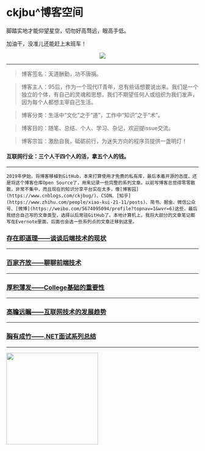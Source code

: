# ckjbu^博客空间

脚踏实地才能仰望星空，切勿好高骛远，眼高手低。 

加油干，没准儿还能赶上末班车！

<div align="center">
    <img src="https://raw.githubusercontent.com/ckjbug/xiaokui/master/image/bloglogo1.png"> 
</div>

****

> 博客签名：天道酬勤，功不唐捐。

> 博客主人：95后，作为一个现代IT青年，总有些话想要说出来。我们是一个独立的个体，有自己的灵魂和思想，我们不期望任何人或组织为我们发声，因为每个人都想主宰自己生活。

> 博客分类：生活中“文化”之于“道”，工作中“知识”之于“术”。

> 博客目的：随笔、总结、个人、学习、杂记，欢迎提issue交流。

> 博客宗旨：激励自我，砥砺前行，为迷失方向的程序员提供一盏明灯！

#### 互联网行业：三个人干四个人的活，拿五个人的钱。

---------

`` 2019年伊始，将博客移植到GitHub，本来打算使用才免费的私有库，最后本着开源的态度，还是将这个博客仓库Open Source了，用来记录一些完整的系列文章。以前写博客总觉得零零散散，非常不集中，而且现在的知识分享平台实在太多，像[博客园](https://www.cnblogs.com/ckjbug/)、CSDN、[知乎](https://www.zhihu.com/people/xiao-kui-21-11/posts)、简书、掘金、微信公众号、[微博](https://weibo.com/5674095094/profile?topnav=1&wvr=6)这些，最后我结合自己写的文章类型，选择以后常驻GitHub了。本地计算机上，我将大部分的文章笔记都写在Evernote里面，后面也会选一些系列点的文章迁移到这里。
 ``
    
### [存在即道理——谈谈后端技术的现状](https://github.com/ckjbug/blog/issues/1)
---

### [百家齐放——聊聊前端技术](https://github.com/ckjbug/blog/issues/2)
---

### [厚积薄发——College基础的重要性](https://github.com/ckjbug/blog/issues/3)
---

### [高瞻远瞩——互联网技术的发展趋势](https://github.com/ckjbug/blog/issues/4)
---

### [胸有成竹——.NET面试系列总结](https://github.com/ckjbug/blog/issues/5)
---


<div align="left">
    <img src="https://raw.githubusercontent.com/ckjbug/xiaokui/master/image/GIF/time.gif" width="240px"> 
</div>
